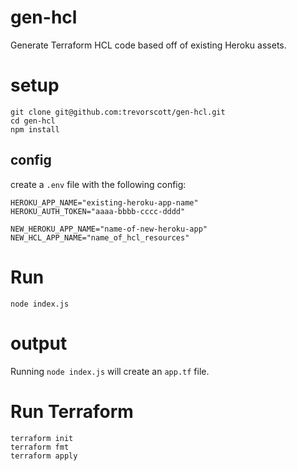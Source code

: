 # gen-hcl

Generate Terraform HCL code based off of existing Heroku assets.

# setup

```
git clone git@github.com:trevorscott/gen-hcl.git
cd gen-hcl
npm install
```

## config

create a `.env` file with the following config:

```
HEROKU_APP_NAME="existing-heroku-app-name"
HEROKU_AUTH_TOKEN="aaaa-bbbb-cccc-dddd"

NEW_HEROKU_APP_NAME="name-of-new-heroku-app"
NEW_HCL_APP_NAME="name_of_hcl_resources"
```

# Run

```
node index.js
```

# output

Running `node index.js` will create an `app.tf` file. 

# Run Terraform

```
terraform init
terraform fmt
terraform apply
```

